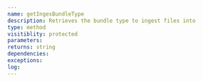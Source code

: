 ```yaml
---
name: getIngesBundleType
description: Retrieves the bundle type to ingest files into 
type: method
visitiblity: protected
parameters: 
returns: string
dependencies:
exceptions:
log:
---
```

